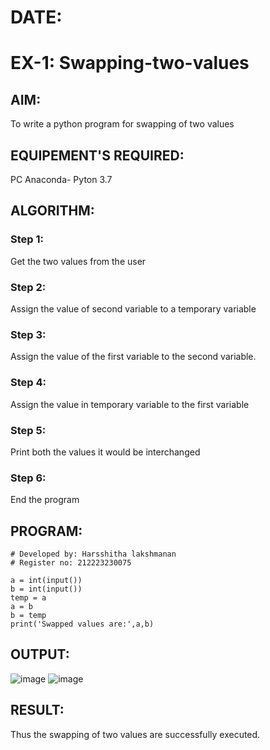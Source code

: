 # DATE:
# EX-1: Swapping-two-values
## AIM:
To write a python program for swapping of two values
## EQUIPEMENT'S REQUIRED: 
PC Anaconda- Pyton 3.7
## ALGORITHM:
### Step 1:
Get the two values from the user

### Step 2:
Assign the value of second variable to a temporary variable

### Step 3:
Assign the value of the first variable to the second variable.

### Step 4:
Assign the value in temporary variable to the first variable

### Step 5:
Print both the values it would be interchanged

### Step 6:
End the program
## PROGRAM:
```
# Developed by: Harsshitha lakshmanan
# Register no: 212223230075
```
```
a = int(input())
b = int(input())
temp = a
a = b
b = temp
print('Swapped values are:',a,b)
```
## OUTPUT:
![image](https://github.com/user-attachments/assets/a79425f1-3d08-458d-bbc3-64e153686dfd)
![image](https://github.com/user-attachments/assets/a7eb0b5f-74b6-4fb9-93b2-d125ce362702)


## RESULT:
Thus the swapping of two values are successfully executed.
